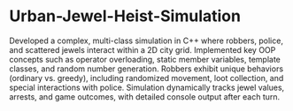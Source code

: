 # Urban-Jewel-Heist-Simulation
Developed a complex, multi-class simulation in C++ where robbers, police, and scattered jewels interact within a 2D city grid. Implemented key OOP concepts such as operator overloading, static member variables, template classes, and random number generation. Robbers exhibit unique behaviors (ordinary vs. greedy), including randomized movement, loot collection, and special interactions with police. Simulation dynamically tracks jewel values, arrests, and game outcomes, with detailed console output after each turn.
